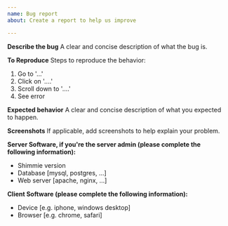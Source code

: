 ```yaml
---
name: Bug report
about: Create a report to help us improve

---
```


**Describe the bug**
A clear and concise description of what the bug is.

**To Reproduce**
Steps to reproduce the behavior:
1. Go to '...'
2. Click on '....'
3. Scroll down to '....'
4. See error

**Expected behavior**
A clear and concise description of what you expected to happen.

**Screenshots**
If applicable, add screenshots to help explain your problem.

**Server Software, if you're the server admin (please complete the following information):**
 - Shimmie version
 - Database [mysql, postgres, ...]
 - Web server [apache, nginx, ...]

**Client Software (please complete the following information):**
 - Device [e.g. iphone, windows desktop]
 - Browser [e.g. chrome, safari]
